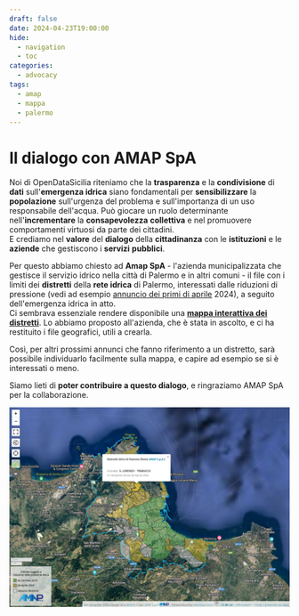 ```yaml
---
draft: false
date: 2024-04-23T19:00:00
hide:
  - navigation
  - toc
categories:
  - advocacy
tags:
  - amap
  - mappa
  - palermo
---
```


# Il dialogo con AMAP SpA

Noi di OpenDataSicilia riteniamo che la **trasparenza** e la **condivisione** di **dati** sull'**emergenza idrica** siano fondamentali per **sensibilizzare** la **popolazione** sull'urgenza del problema e sull'importanza di un uso responsabile dell'acqua.
Può giocare un ruolo determinante nell'**incrementare** la **consapevolezza** **collettiva** e nel promuovere comportamenti virtuosi da parte dei cittadini.<br>
E crediamo nel **valore** del **dialogo** della **cittadinanza** con le **istituzioni** e le **aziende** che gestiscono i **servizi** **pubblici**.

<!-- more -->

Per questo abbiamo chiesto ad **Amap SpA** - l'azienda municipalizzata che gestisce il servizio idrico nella città di Palermo e in altri comuni - il file con i limiti dei **distretti** della **rete idrica** di Palermo, interessati dalle riduzioni di pressione (vedi ad esempio [annuncio dei primi di aprile](../../../../documenti-utili/diminuzione_volumi_invasi_piano_emergenza_amap_palermo.pdf) 2024), a seguito dell'emergenza idrica in atto.<br>
Ci sembrava essenziale rendere disponibile una [**mappa interattiva dei distretti**](../../../../mappe/distretti_pa/index.md). Lo abbiamo proposto all'azienda, che è stata in ascolto, e ci ha restituito i file geografici, utili a crearla.

Così, per altri prossimi annunci che fanno riferimento a un distretto, sarà possibile individuarlo facilmente sulla mappa, e capire ad esempio se si è interessati o meno.

Siamo lieti di **poter contribuire a questo dialogo**, e ringraziamo AMAP SpA per la collaborazione.

[![](mappa-distretti-amap.png)](../../../../mappe/distretti_pa/index.md)
